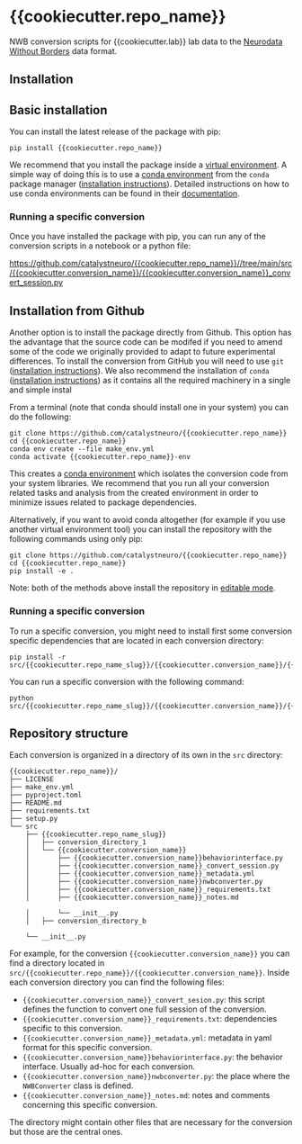 # {{cookiecutter.repo_name}}
NWB conversion scripts for {{cookiecutter.lab}} lab data to the [Neurodata Without Borders](https://nwb-overview.readthedocs.io/) data format.


## Installation
## Basic installation

You can install the latest release of the package with pip:

```
pip install {{cookiecutter.repo_name}}
```

We recommend that you install the package inside a [virtual environment](https://docs.python.org/3/tutorial/venv.html). A simple way of doing this is to use a [conda environment](https://docs.conda.io/projects/conda/en/latest/user-guide/concepts/environments.html) from the `conda` package manager ([installation instructions](https://docs.conda.io/en/latest/miniconda.html)). Detailed instructions on how to use conda environments can be found in their [documentation](https://docs.conda.io/projects/conda/en/latest/user-guide/tasks/manage-environments.html).

### Running a specific conversion
Once you have installed the package with pip, you can run any of the conversion scripts in a notebook or a python file:

https://github.com/catalystneuro/{{cookiecutter.repo_name}}//tree/main/src/{{cookiecutter.conversion_name}}/{{cookiecutter.conversion_name}}_convert_session.py




## Installation from Github
Another option is to install the package directly from Github. This option has the advantage that the source code can be modifed if you need to amend some of the code we originally provided to adapt to future experimental differences. To install the conversion from GitHub you will need to use `git` ([installation instructions](https://github.com/git-guides/install-git)). We also recommend the installation of `conda` ([installation instructions](https://docs.conda.io/en/latest/miniconda.html)) as it contains all the required machinery in a single and simple instal

From a terminal (note that conda should install one in your system) you can do the following:

```
git clone https://github.com/catalystneuro/{{cookiecutter.repo_name}}
cd {{cookiecutter.repo_name}}
conda env create --file make_env.yml
conda activate {{cookiecutter.repo_name}}-env
```

This creates a [conda environment](https://docs.conda.io/projects/conda/en/latest/user-guide/concepts/environments.html) which isolates the conversion code from your system libraries.  We recommend that you run all your conversion related tasks and analysis from the created environment in order to minimize issues related to package dependencies.

Alternatively, if you want to avoid conda altogether (for example if you use another virtual environment tool) you can install the repository with the following commands using only pip:

```
git clone https://github.com/catalystneuro/{{cookiecutter.repo_name}}
cd {{cookiecutter.repo_name}}
pip install -e .
```

Note:
both of the methods above install the repository in [editable mode](https://pip.pypa.io/en/stable/cli/pip_install/#editable-installs).

### Running a specific conversion
To run a specific conversion, you might need to install first some conversion specific dependencies that are located in each conversion directory:
```
pip install -r src/{{cookiecutter.repo_name_slug}}/{{cookiecutter.conversion_name}}/{{cookiecutter.conversion_name}}_requirements.txt
```

You can run a specific conversion with the following command:
```
python src/{{cookiecutter.repo_name_slug}}/{{cookiecutter.conversion_name}}/{{cookiecutter.conversion_name}}_convert_session.py
```

## Repository structure
Each conversion is organized in a directory of its own in the `src` directory:

    {{cookiecutter.repo_name}}/
    ├── LICENSE
    ├── make_env.yml
    ├── pyproject.toml
    ├── README.md
    ├── requirements.txt
    ├── setup.py
    └── src
        ├── {{cookiecutter.repo_name_slug}}
        │   ├── conversion_directory_1
        │   └── {{cookiecutter.conversion_name}}
        │       ├── {{cookiecutter.conversion_name}}behaviorinterface.py
        │       ├── {{cookiecutter.conversion_name}}_convert_session.py
        │       ├── {{cookiecutter.conversion_name}}_metadata.yml
        │       ├── {{cookiecutter.conversion_name}}nwbconverter.py
        │       ├── {{cookiecutter.conversion_name}}_requirements.txt
        │       ├── {{cookiecutter.conversion_name}}_notes.md

        │       └── __init__.py
        │   ├── conversion_directory_b

        └── __init__.py

 For example, for the conversion `{{cookiecutter.conversion_name}}` you can find a directory located in `src/{{cookiecutter.repo_name}}/{{cookiecutter.conversion_name}}`. Inside each conversion directory you can find the following files:

* `{{cookiecutter.conversion_name}}_convert_sesion.py`: this script defines the function to convert one full session of the conversion.
* `{{cookiecutter.conversion_name}}_requirements.txt`: dependencies specific to this conversion.
* `{{cookiecutter.conversion_name}}_metadata.yml`: metadata in yaml format for this specific conversion.
* `{{cookiecutter.conversion_name}}behaviorinterface.py`: the behavior interface. Usually ad-hoc for each conversion.
* `{{cookiecutter.conversion_name}}nwbconverter.py`: the place where the `NWBConverter` class is defined.
* `{{cookiecutter.conversion_name}}_notes.md`: notes and comments concerning this specific conversion.

The directory might contain other files that are necessary for the conversion but those are the central ones.
